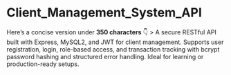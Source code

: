 # Client_Management_System_API
Here’s a concise version under **350 characters** 👇  > A secure RESTful API built with Express, MySQL2, and JWT for client management. Supports user registration, login, role-based access, and transaction tracking with bcrypt password hashing and structured error handling. Ideal for learning or production-ready setups.
